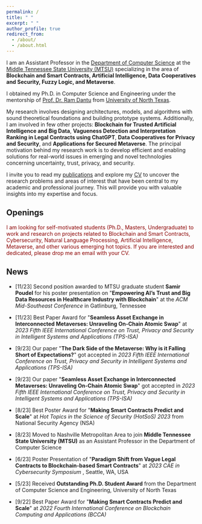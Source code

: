 ```yaml
---
permalink: /
title: " "
excerpt: " "
author_profile: true
redirect_from: 
  - /about/
  - /about.html
---
```


I am an Assistant Professor in the [Department of Computer Science](https://www.mtsu.edu/csc/) at the [Middle Tennessee State University (MTSU)](https://www.mtsu.edu/) specializing in the area of **Blockchain and Smart Contracts, Artificial Intelligence, Data Cooperatives and Security, Fuzzy Logic, and Metaverse**. 

I obtained my Ph.D. in Computer Science and Engineering under the mentorship of [Prof. Dr. Ram Dantu](https://computerscience.engineering.unt.edu/people/faculty/ram-dantu) from [University of North Texas](https://computerscience.engineering.unt.edu/). 

My research involves designing architectures, models, and algorithms with sound theoretical foundations and building prototype systems. Additionally, I am involved in few other projects: **Blockchain for Trusted Artificial Intelligence and Big Data**, **Vagueness Detection and Interpretation Ranking in Legal Contracts using ChatGPT**, **Data Cooperatives for Privacy and Security**, and **Applications for Secured Metaverse**. The principal motivation behind my research work is to develop efficient and enabling solutions for real-world issues in emerging and novel technologies concerning uncertainty, trust, privacy, and security.


I invite you to read my [publications](https://scholar.google.com/citations?hl=en&user=bhEKUskAAAAJ&view_op=list_works&sortby=pubdate) and explore my [CV](https://kritagya93.github.io/files/CV_Kritagya_Upadhyay.pdf) to uncover the research problems and areas of interest that have been central to my academic and professional journey. This will provide you with valuable insights into my expertise and focus.


## Openings
<font color="DarkRed"> I am looking for self-motivated students (Ph.D., Masters, Undergraduate) to work and research on projects related to Blockchain and Smart Contracts, Cybersecurity, Natural Language Processing, Artificial Intelligence, Metaverse, and other various emerging hot topics. If you are interested and dedicated, please drop me an email with your CV. </font>


## News
* [11/23] Second position awarded to MTSU graduate student **Samir Poudel** for his poster presentation on "**Empowering AI’s Trust and Big Data Resources in Healthcare Industry with Blockchain**" at the <i> ACM Mid-Southeast Conference </i> in Gatlinburg, Tennessee

* [11/23] Best Paper Award for "**Seamless Asset Exchange in Interconnected Metaverses: Unraveling On-Chain Atomic Swap**" at <i> 2023 Fifth IEEE International Conference on Trust, Privacy and Security in Intelligent Systems and Applications (TPS-ISA) </i>  

* [9/23] Our paper "**The Dark Side of the Metaverse: Why is it Falling Short of Expectations?**" got accepted in <i> 2023 Fifth IEEE International Conference on Trust, Privacy and Security in Intelligent Systems and Applications (TPS-ISA) </i> 

* [9/23] Our paper "**Seamless Asset Exchange in Interconnected Metaverses: Unraveling On-Chain Atomic Swap**" got accepted in <i> 2023 Fifth IEEE International Conference on Trust, Privacy and Security in Intelligent Systems and Applications (TPS-ISA) </i>

* [8/23] Best Poster Award for "**Making Smart Contracts Predict and Scale**" at <i> Hot Topics in the Science of Security (HotSoS) 2023 </i> from National Security Agency (NSA)

* [8/23] Moved to Nashville Metropolitan Area to join **Middle Tennessee State University (MTSU)** as an Assistant Professor in the Department of Computer Science

* [6/23] Poster Presentation of "**Paradigm Shift from Vague Legal Contracts to Blockchain-based Smart Contracts**" at <i> 2023 CAE in Cybersecurity Symposium </i>, Seattle, WA, USA

* [5/23] Received **Outstanding Ph.D. Student Award** from the Department of Computer Science and Engineering, University of North Texas

* [9/22] Best Paper Award for "**Making Smart Contracts Predict and Scale**" at <i> 2022 Fourth International Conference on Blockchain Computing and Applications (BCCA) </i>  